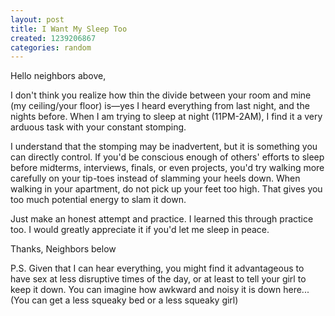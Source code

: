 ```yaml
---
layout: post
title: I Want My Sleep Too
created: 1239206867
categories: random
---
```

Hello neighbors above,

I don't think you realize how thin the divide between your room and mine (my ceiling/your floor) is—yes I heard everything from last night, and the nights before. When I am trying to sleep at night (11PM-2AM), I find it a very arduous task with your constant stomping.

I understand that the stomping may be inadvertent, but it is something you can directly control. If you'd be conscious enough of others' efforts to sleep before midterms, interviews, finals, or even projects, you'd try walking more carefully on your tip-toes instead of slamming your heels down. When walking in your apartment, do not pick up your feet too high. That gives you too much potential energy to slam it down.

Just make an honest attempt and practice. I learned this through practice too. I would greatly appreciate it if you'd let me sleep in peace.

Thanks,
Neighbors below

P.S. Given that I can hear everything, you might find it advantageous to have sex at less disruptive times of the day, or at least to tell your girl to keep it down. You can imagine how awkward and noisy it is down here... (You can get a less squeaky bed or a less squeaky girl)
